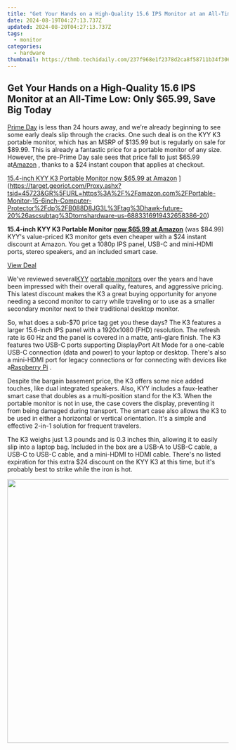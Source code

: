 ```yaml
---
title: "Get Your Hands on a High-Quality 15.6 IPS Monitor at an All-Time Low: Only $65.99, Save Big Today!"
date: 2024-08-19T04:27:13.737Z
updated: 2024-08-20T04:27:13.737Z
tags:
  - monitor
categories:
  - hardware
thumbnail: https://thmb.techidaily.com/237f968e1f2378d2ca8f58711b34f30634497fa9b29838c074677a1e86056393.jpg
---
```


## Get Your Hands on a High-Quality 15.6 IPS Monitor at an All-Time Low: Only $65.99, Save Big Today

[Prime Day](https://tools.techidaily.com) is less than 24 hours away, and we’re already beginning to see some early deals slip through the cracks. One such deal is on the KYY K3 portable monitor, which has an MSRP of $135.99 but is regularly on sale for $89.99\. This is already a fantastic price for a portable monitor of any size. However, the pre-Prime Day sale sees that price fall to just $65.99 at[Amazon](https://target.georiot.com/Proxy.ashx?tsid=45723&GR%5FURL=https%3A%2F%2Famazon.com%2FPortable-Monitor-15-6inch-Computer-Protector%2Fdp%2FB088D8JG3L%3Ftag%3Dhawk-future-20%26ascsubtag%3Dtomshardware-us-4301294794363856847-20) , thanks to a $24 instant coupon that applies at checkout.

[15.4-inch KYY K3 Portable Monitor now $65.99 at Amazon](https://cdn.mos.cms.futurecdn.net/ZTpi2nJp4ZwtvUfanaQKCD-200-100.jpg "15.4-inch KYY K3 Portable Monitor now $65.99 at Amazon") ](https://target.georiot.com/Proxy.ashx?tsid=45723&GR%5FURL=https%3A%2F%2Famazon.com%2FPortable-Monitor-15-6inch-Computer-Protector%2Fdp%2FB088D8JG3L%3Ftag%3Dhawk-future-20%26ascsubtag%3Dtomshardware-us-6883316919432658386-20)

**15.4-inch KYY K3 Portable Monitor** [**now $65.99 at Amazon**](https://target.georiot.com/Proxy.ashx?tsid=45723&GR%5FURL=https%3A%2F%2Famazon.com%2FPortable-Monitor-15-6inch-Computer-Protector%2Fdp%2FB088D8JG3L%3Ftag%3Dhawk-future-20%26ascsubtag%3Dtomshardware-us-1214907068036857147-20) (was $84.99)  
 KYY's value-priced K3 monitor gets even cheaper with a $24 instant discount at Amazon. You get a 1080p IPS panel, USB-C and mini-HDMI ports, stereo speakers, and an included smart case.

[View Deal](https://target.georiot.com/Proxy.ashx?tsid=45723&GR%5FURL=https%3A%2F%2Famazon.com%2FPortable-Monitor-15-6inch-Computer-Protector%2Fdp%2FB088D8JG3L%3Ftag%3Dhawk-future-20%26ascsubtag%3Dtomshardware-us-6883316919432658386-20)

 We've reviewed several[KYY](https://tools.techidaily.com) [portable monitors](https://tools.techidaily.com) over the years and have been impressed with their overall quality, features, and aggressive pricing. This latest discount makes the K3 a great buying opportunity for anyone needing a second monitor to carry while traveling or to use as a smaller secondary monitor next to their traditional desktop monitor.  
  
 So, what does a sub-$70 price tag get you these days? The K3 features a larger 15.6-inch IPS panel with a 1920x1080 (FHD) resolution. The refresh rate is 60 Hz and the panel is covered in a matte, anti-glare finish. The K3 features two USB-C ports supporting DisplayPort Alt Mode for a one-cable USB-C connection (data and power) to your laptop or desktop. There's also a mini-HDMI port for legacy connections or for connecting with devices like a[Raspberry Pi](https://tools.techidaily.com) .  
  
 Despite the bargain basement price, the K3 offers some nice added touches, like dual integrated speakers. Also, KYY includes a faux-leather smart case that doubles as a multi-position stand for the K3\. When the portable monitor is not in use, the case covers the display, preventing it from being damaged during transport. The smart case also allows the K3 to be used in either a horizontal or vertical orientation. It's a simple and effective 2-in-1 solution for frequent travelers.  
  
 The K3 weighs just 1.3 pounds and is 0.3 inches thin, allowing it to easily slip into a laptop bag. Included in the box are a USB-A to USB-C cable, a USB-C to USB-C cable, and a mini-HDMI to HDMI cable. There's no listed expiration for this extra $24 discount on the KYY K3 at this time, but it's probably best to strike while the iron is hot.

<ins class="adsbygoogle"
     style="display:block"
     data-ad-format="autorelaxed"
     data-ad-client="ca-pub-7571918770474297"
     data-ad-slot="1223367746"></ins>



<ins class="adsbygoogle"
     style="display:block"
     data-ad-client="ca-pub-7571918770474297"
     data-ad-slot="8358498916"
     data-ad-format="auto"
     data-full-width-responsive="true"></ins>



<!-- affiliate ads begin -->
<a href="https://turtlebeacheu.sjv.io/c/5597632/1996818/23722" target="_top" id="1996818"><img src="//a.impactradius-go.com/display-ad/23722-1996818" border="0" alt="" width="600" height="600"/></a><img height="0" width="0" src="https://imp.pxf.io/i/5597632/1996818/23722" style="position:absolute;visibility:hidden;" border="0" />
<!-- affiliate ads end -->